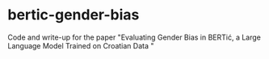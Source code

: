 # bertic-gender-bias
Code and write-up for the paper "Evaluating Gender Bias in BERTić, a Large Language Model Trained on Croatian Data "

